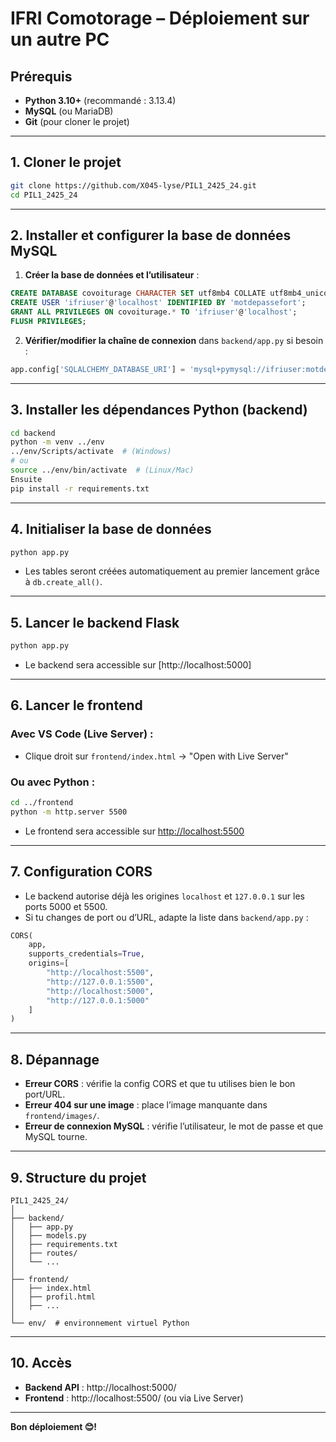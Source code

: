 # IFRI Comotorage – Déploiement sur un autre PC

## Prérequis

- **Python 3.10+** (recommandé : 3.13.4)
- **MySQL** (ou MariaDB)
- **Git** (pour cloner le projet)

---

## 1. Cloner le projet

```bash
git clone https://github.com/X045-lyse/PIL1_2425_24.git
cd PIL1_2425_24
```

---

## 2. Installer et configurer la base de données MySQL

1. **Créer la base de données et l’utilisateur** :

```sql
CREATE DATABASE covoiturage CHARACTER SET utf8mb4 COLLATE utf8mb4_unicode_ci;
CREATE USER 'ifriuser'@'localhost' IDENTIFIED BY 'motdepassefort';
GRANT ALL PRIVILEGES ON covoiturage.* TO 'ifriuser'@'localhost';
FLUSH PRIVILEGES;
```

2. **Vérifier/modifier la chaîne de connexion** dans `backend/app.py` si besoin :

```python
app.config['SQLALCHEMY_DATABASE_URI'] = 'mysql+pymysql://ifriuser:motdepassefort@localhost/covoiturage'
```

---

## 3. Installer les dépendances Python (backend)

```bash
cd backend
python -m venv ../env
../env/Scripts/activate  # (Windows)
# ou
source ../env/bin/activate  # (Linux/Mac)
Ensuite
pip install -r requirements.txt
```

---

## 4. Initialiser la base de données

```bash
python app.py
```
- Les tables seront créées automatiquement au premier lancement grâce à `db.create_all()`.

---

## 5. Lancer le backend Flask

```bash
python app.py
```
- Le backend sera accessible sur [http://localhost:5000]

---

## 6. Lancer le frontend

### Avec VS Code (Live Server) :
- Clique droit sur `frontend/index.html` → "Open with Live Server"

### Ou avec Python :
```bash
cd ../frontend
python -m http.server 5500
```
- Le frontend sera accessible sur [http://localhost:5500](http://localhost:5500)

---

## 7. Configuration CORS

- Le backend autorise déjà les origines `localhost` et `127.0.0.1` sur les ports 5000 et 5500.
- Si tu changes de port ou d’URL, adapte la liste dans `backend/app.py` :

```python
CORS(
    app,
    supports_credentials=True,
    origins=[
        "http://localhost:5500",
        "http://127.0.0.1:5500",
        "http://localhost:5000",
        "http://127.0.0.1:5000"
    ]
)
```

---

## 8. Dépannage

- **Erreur CORS** : vérifie la config CORS et que tu utilises bien le bon port/URL.
- **Erreur 404 sur une image** : place l’image manquante dans `frontend/images/`.
- **Erreur de connexion MySQL** : vérifie l’utilisateur, le mot de passe et que MySQL tourne.

---

## 9. Structure du projet

```
PIL1_2425_24/
│
├── backend/
│   ├── app.py
│   ├── models.py
│   ├── requirements.txt
│   ├── routes/
│   └── ...
│
├── frontend/
│   ├── index.html
│   ├── profil.html
│   ├── ...
│
└── env/  # environnement virtuel Python
```

---

## 10. Accès

- **Backend API** : http://localhost:5000/
- **Frontend** : http://localhost:5500/ (ou via Live Server)

---

**Bon déploiement 😊!**
